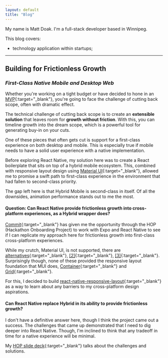 ```yaml
---
layout: default
title: "Blog"
---
```



My name is Matt Doak. I'm a full-stack developer based in Winnipeg.

This blog covers:
* technology application within startups;

---

## Building for Frictionless Growth
### *First-Class Native Mobile and Desktop Web*

Whether you're working on a tight budget or have decided to hone in an [MVP](https://en.wikipedia.org/wiki/Minimum_viable_product){:target="_blank"},
you're going to face the challenge of cutting back scope, often with dramatic effect.

The technical challenge of cutting back scope is to create an **extensible solution** that leaves room for **growth without
friction**. With this, you can timeline growth into the dream scope, which is a powerful tool for generating
buy-in on your cuts.

One of these pieces that often gets cut is support for a first-class experience on both desktop and mobile. This is
especially true if mobile needs to have a solid user experience with a native implementation.

Before exploring React Native, my solution here was to create a React boilerplate that sits on top of a hybrid mobile
ecosystem. This, combined with responsive layout design using [Material UI](https://mui.com){:target="_blank"}, allowed me to promise a
swift path to first-class experience in the environment that had fallen to second-class priority.

The gap left here is that Hybrid Mobile is second-class in itself. Of all the downsides, animation performance stands
out to me the most.

#### Question: Can React Native provide frictionless growth into cross-platform experiences, as a Hybrid wrapper does?

[Commit](https://commit.dev){:target="_blank"} has given me the opportunity through the HOP (Hackathon Onboarding Project) to work with
Expo and React Native to see if I can replicate my approach here for frictionless growth into first-class cross-platform
experiences.

While my crutch, Material UI, is not supported, there are [alternatives](https://reactnativeelements.com/){:target="_blank"},
[[2]](https://akveo.github.io/react-native-ui-kitten/){:target="_blank"}, [[3]](https://reactnativepaper.com/){:target="_blank"}.
Surprisingly though, none of these provided the responsive layout foundation that MUI does,
[Container](https://mui.com/material-ui/react-container/#main-content){:target="_blank"} and
[Grid](https://mui.com/material-ui/react-grid/#main-content){:target="_blank"}.

For this, I decided to build [react-native-responsive-layout](https://www.npmjs.com/package/@sklink/react-native-responsive-layout){:target="_blank"}
as a way to learn about any barriers to my cross-platform design aspirations.

#### Can React Native replace Hybrid in its ability to provide frictionless growth?

I don't have a definitive answer here, though I think the project came out a success. The challenges that came up
demonstrated that I need to dig deeper into React Native. Though, I'm inclined to think that any tradeoff in time for a
native experience will be minimal.

My [HOP slide deck](https://pitch.com/public/06c5f583-7c6c-4199-ae29-94204861a47f){:target="_blank"} talks about
the challenges and solutions.

